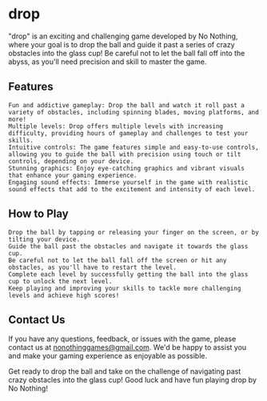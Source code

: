 # drop

"drop" is an exciting and challenging game developed by No Nothing, where your goal is to drop the ball and guide it past a series of crazy obstacles into the glass cup! Be careful not to let the ball fall off into the abyss, as you'll need precision and skill to master the game.
## Features

    Fun and addictive gameplay: Drop the ball and watch it roll past a variety of obstacles, including spinning blades, moving platforms, and more!
    Multiple levels: Drop offers multiple levels with increasing difficulty, providing hours of gameplay and challenges to test your skills.
    Intuitive controls: The game features simple and easy-to-use controls, allowing you to guide the ball with precision using touch or tilt controls, depending on your device.
    Stunning graphics: Enjoy eye-catching graphics and vibrant visuals that enhance your gaming experience.
    Engaging sound effects: Immerse yourself in the game with realistic sound effects that add to the excitement and intensity of each level.

## How to Play

    Drop the ball by tapping or releasing your finger on the screen, or by tilting your device.
    Guide the ball past the obstacles and navigate it towards the glass cup.
    Be careful not to let the ball fall off the screen or hit any obstacles, as you'll have to restart the level.
    Complete each level by successfully getting the ball into the glass cup to unlock the next level.
    Keep playing and improving your skills to tackle more challenging levels and achieve high scores!

## Contact Us

If you have any questions, feedback, or issues with the game, please contact us at nonothinggames@gmail.com. We'd be happy to assist you and make your gaming experience as enjoyable as possible.

Get ready to drop the ball and take on the challenge of navigating past crazy obstacles into the glass cup! Good luck and have fun playing drop by No Nothing!
